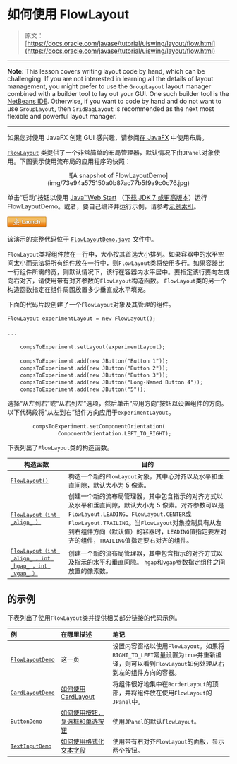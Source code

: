 # 如何使用 FlowLayout

> 原文： [https://docs.oracle.com/javase/tutorial/uiswing/layout/flow.html](https://docs.oracle.com/javase/tutorial/uiswing/layout/flow.html)

* * *

**Note:** This lesson covers writing layout code by hand, which can be challenging. If you are not interested in learning all the details of layout management, you might prefer to use the `GroupLayout` layout manager combined with a builder tool to lay out your GUI. One such builder tool is the [NetBeans IDE](../learn/index.html). Otherwise, if you want to code by hand and do not want to use `GroupLayout`, then `GridBagLayout` is recommended as the next most flexible and powerful layout manager.

* * *

如果您对使用 JavaFX 创建 GUI 感兴趣，请参阅[在 JavaFX](https://docs.oracle.com/javase/8/javafx/layout-tutorial/index.html) 中使用布局。

[`FlowLayout`](https://docs.oracle.com/javase/8/docs/api/java/awt/FlowLayout.html) 类提供了一个非常简单的布局管理器，默认情况下由`JPanel`对象使用。下图表示使用流布局的应用程序的快照：

<center>![A snapshot of FlowLayoutDemo](img/73e94a575150a0b87ac77b5f9a9c0c76.jpg)</center>

单击“启动”按钮以使用 [Java™Web Start](http://www.oracle.com/technetwork/java/javase/javawebstart/index.html) （[下载 JDK 7 或更高版本](http://www.oracle.com/technetwork/java/javase/downloads/index.html)）运行 FlowLayoutDemo。或者，要自己编译并运行示例，请参考[示例索引](../examples/layout/index.html#FlowLayoutDemo)。

[![Launches the FlowLayoutDemo application](img/4707a69a17729d71c56b2bdbbb4cc61c.jpg)](https://docs.oracle.com/javase/tutorialJWS/samples/uiswing/FlowLayoutDemoProject/FlowLayoutDemo.jnlp)

该演示的完整代码位于 [`FlowLayoutDemo.java`](../examples/layout/FlowLayoutDemoProject/src/layout/FlowLayoutDemo.java) 文件中。

`FlowLayout`类将组件放在一行中，大小按其首选大小排列。如果容器中的水平空间太小而无法将所有组件放在一行中，则`FlowLayout`类将使用多行。如果容器比一行组件所需的宽，则默认情况下，该行在容器内水平居中。要指定该行要向左或向右对齐，请使用带有对齐参数的`FlowLayout`构造函数。 `FlowLayout`类的另一个构造函数指定在组件周围放置多少垂直或水平填充。

下面的代码片段创建了一个`FlowLayout`对象及其管理的组件。

```
FlowLayout experimentLayout = new FlowLayout();

...

    compsToExperiment.setLayout(experimentLayout);

    compsToExperiment.add(new JButton("Button 1"));
    compsToExperiment.add(new JButton("Button 2"));
    compsToExperiment.add(new JButton("Button 3"));
    compsToExperiment.add(new JButton("Long-Named Button 4"));
    compsToExperiment.add(new JButton("5"));

```

选择“从左到右”或“从右到左”选项，然后单击“应用方向”按钮以设置组件的方向。以下代码段将“从左到右”组件方向应用于`experimentLayout`。

```
        compsToExperiment.setComponentOrientation(
                ComponentOrientation.LEFT_TO_RIGHT);

```

下表列出了`FlowLayout`类的构造函数。

| 构造函数 | 目的 |
| --- | --- |
| [`FlowLayout()`](https://docs.oracle.com/javase/8/docs/api/java/awt/FlowLayout.html#FlowLayout--) | 构造一个新的`FlowLayout`对象，其中心对齐以及水平和垂直间隙，默认大小为 5 像素。 |
| [`FlowLayout（int _align_ ）`](https://docs.oracle.com/javase/8/docs/api/java/awt/FlowLayout.html#FlowLayout-int-) | 创建一个新的流布局管理器，其中包含指示的对齐方式以及水平和垂直间隙，默认大小为 5 像素。对齐参数可以是`FlowLayout.LEADING`，`FlowLayout.CENTER`或`FlowLayout.TRAILING`。当`FlowLayout`对象控制具有从左到右组件方向（默认值）的容器时，`LEADING`值指定要左对齐的组件，`TRAILING`值指定要右对齐的组件。 |
| [`FlowLayout（int _align_ ，int _hgap_ ，int _vgap_ ）`](https://docs.oracle.com/javase/8/docs/api/java/awt/FlowLayout.html#FlowLayout-int-int-int-) | 创建一个新的流布局管理器，其中包含指示的对齐方式以及指示的水平和垂直间隙。 `hgap`和`vgap`参数指定组件之间放置的像素数。 |

##  的示例

下表列出了使用`FlowLayout`类并提供相关部分链接的代码示例。

| 例 | 在哪里描述 | 笔记 |
| :-- | :-- | :-- |
| [`FlowLayoutDemo`](../examples/layout/index.html#FlowLayoutDemo) | 这一页 | 设置内容窗格以使用`FlowLayout`。如果将`RIGHT_TO_LEFT`常量设置为`true`并重新编译，则可以看到`FlowLayout`如何处理从右到左的组件方向的容器。 |
| [`CardLayoutDemo`](../examples/layout/index.html#CardLayoutDemo) | [如何使用 CardLayout](card.html) | 将组件很好地集中在`BorderLayout`的顶部，并将组件放在使用`FlowLayout`的`JPanel`中。 |
| [`ButtonDemo`](../examples/components/index.html#ButtonDemo) | [如何使用按钮，复选框和单选按钮](../components/button.html) | 使用`JPanel`的默认`FlowLayout`。 |
| [`TextInputDemo`](../examples/components/index.html#TextInputDemo) | [如何使用格式化文本字段](../components/formattedtextfield.html) | 使用带有右对齐`FlowLayout`的面板，显示两个按钮。 |